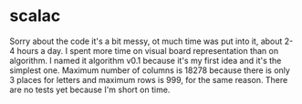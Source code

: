 # scalac

Sorry about the code it's a bit messy, ot much time was put into it, about 2-4 hours a day.
I spent more time on visual board representation than on algorithm. I named it algorithm v0.1 
because it's my first idea and it's the simplest one.
Maximum number of columns is 18278 because there is only 3 places for letters and maximum rows is 999, for the same reason.
There are no tests yet because I'm short on time.
